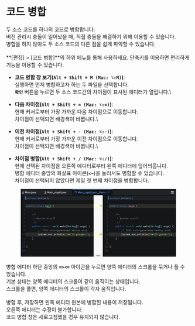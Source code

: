 # 코드 병합

두 소스 코드를 하나의 코드로 병합합니다. \
버전 관리시 충돌이 일어났을 때, 직접 충돌을 해결하기 위해 이용할 수 있습니다. \
병합을 하지 않아도 두 소스 코드의 다른 점을 쉽게 파악할 수 있습니다.\
\
**\[편집] > \[코드 병합]**의 하위 메뉴를 통해 사용하세요. 단축키를 이용하면 편리하게 기능을 이용할 수 있습니다.

* **코드 병합 창 보기(`Alt + Shift + M (Mac: ⌥⇧M)`)**: \
  실행하면 먼저 병합하고자 하는 두 파일을 선택합니다. \
  **`확인`** 버튼을 누르면 두 소스 코드간의 차이점이 표시된 에디터가 열립니다.\

* **다음 차이점(`Alt + Shift + = (Mac: ⌥⇧=)`)**: \
  현재 커서로부터 가장 가까운 다음 차이점으로 이동합니다. \
  차이점이 선택되면 배경색이 바뀝니다.\

* **이전 차이점(`Alt + Shift + - (Mac: ⌥⇧-)`)**: \
  현재 커서로부터 가장 가까운 이전 차이점으로 이동합니다. \
  차이점이 선택되면 배경색이 바뀝니다.\

* **차이점 병합(`Alt + Shift + / (Mac: ⌥⇧/)`)**: \
  현재 선택된 차이점을 오른쪽 에디터로부터 왼쪽 에디터에 덮어씌웁니다. \
  병합 에디터 중앙의 화살표 아이콘(**`<~`**)을 눌러서도 병합할 수 있습니다. \
  차이점이 선택되지 않았다면 제일 첫 번째 차이점을 병합합니다.

<figure><img src="../../../.gitbook/assets/image (51).png" alt=""><figcaption></figcaption></figure>

병합 에디터 하단 중앙의 **`=><=`** 아이콘을 누르면 양쪽 에디터의 스크롤을 묶거나 풀 수 있습니다. \
기본 상태는 양쪽 에디터의 스크롤이 같이 움직이는 상태입니다. \
스크롤을 풀면, 양쪽 에디터의 스크롤이 각자 움직입니다.\
\
병합 후, 저장하면 왼쪽 에디터 원본에 병합된 내용이 저장됩니다. \
오른쪽 에디터는 수정이 불가합니다. \
코드 병합 창은 새로고침했을 경우 유지되지 않습니다.
